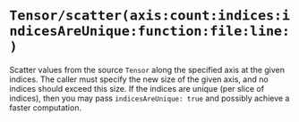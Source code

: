 # ``Tensor/scatter(axis:count:indices:indicesAreUnique:function:file:line:)``

Scatter values from the source ``Tensor`` along the specified axis at the given indices. The caller must specify the new size of the given axis, and no indices should exceed this size. If the indices are unique (per slice of indices), then you may pass `indicesAreUnique: true` and possibly achieve a faster computation.